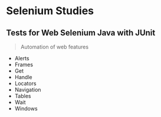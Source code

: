 # Selenium Studies

## Tests for Web Selenium Java with JUnit

> Automation of web features

- Alerts
- Frames
- Get
- Handle
- Locators
- Navigation
- Tables
- Wait
- Windows
